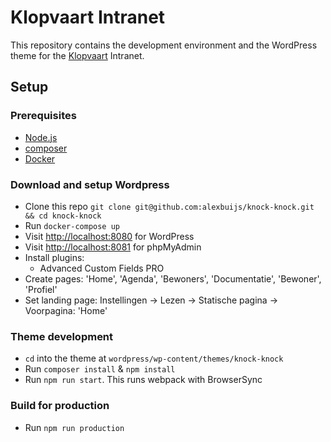 # Klopvaart Intranet

This repository contains the development environment and the WordPress theme for the [Klopvaart](http://intranet.klopvaart.nl) Intranet.

## Setup

### Prerequisites

- [Node.js](https://nodejs.org)
- [composer](https://getcomposer.org)
- [Docker](https://www.docker.com)

### Download and setup Wordpress
- Clone this repo `git clone git@github.com:alexbuijs/knock-knock.git && cd knock-knock`
- Run `docker-compose up`
- Visit [http://localhost:8080](http://localhost:8080) for WordPress
- Visit [http://localhost:8081](http://localhost:8081) for phpMyAdmin
- Install plugins:
  + Advanced Custom Fields PRO
- Create pages: 'Home', 'Agenda', 'Bewoners', 'Documentatie', 'Bewoner', 'Profiel'
- Set landing page: Instellingen -> Lezen -> Statische pagina -> Voorpagina: 'Home'

### Theme development

- `cd` into the theme at `wordpress/wp-content/themes/knock-knock`
- Run `composer install` & `npm install`
- Run `npm run start`. This runs webpack with BrowserSync

### Build for production
- Run `npm run production`



